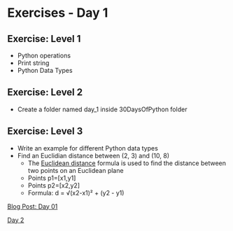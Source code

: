 # Exercises - Day 1

## Exercise: Level 1
- Python operations
- Print string
- Python Data Types

## Exercise: Level 2
- Create a folder named day_1 inside 30DaysOfPython folder

## Exercise: Level 3
- Write an example for different Python data types
- Find an Euclidian distance between (2, 3) and (10, 8)
    - The [Euclidean distance](https://www.w3resource.com/python-exercises/python-basic-exercise-40.php) formula is used to find the distance between two points on an Euclidean plane
    - Points p1=[x1,y1]
    - Points p2=[x2,y2]
    - Formula: d = √(x2-x1)² + (y2 - y1)

[Blog Post: Day 01](https://datalore.substack.com/p/day-01-introduction?r=8fi6d)

[Day 2](./02_variables_builtin_functions/02_variables_builtin_functions.md)